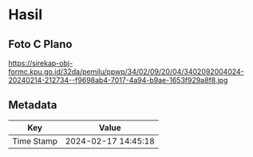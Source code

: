 # Hasil

## Foto C Plano

https://sirekap-obj-formc.kpu.go.id/32da/pemilu/ppwp/34/02/09/20/04/3402092004024-20240214-212734--f9698ab4-7017-4a94-b9ae-1653f929a8f8.jpg


## Metadata

| Key        | Value               |
| ---------- | ------------------- |
| Time Stamp | 2024-02-17 14:45:18 |



